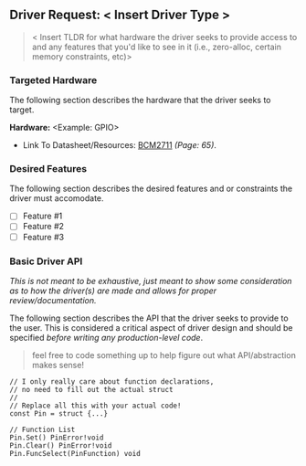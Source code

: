 ## Driver Request: < Insert Driver Type >

> < Insert TLDR for what hardware the driver seeks to provide access to and any features that you'd like to see in it (i.e., zero-alloc, certain memory constraints, etc)>

### Targeted Hardware

The following section describes the hardware that the driver seeks to target.

**Hardware:** <Example: GPIO>

- Link To Datasheet/Resources: [BCM2711](https://datasheets.raspberrypi.com/bcm2711/bcm2711-peripherals.pdf) *(Page: 65)*.

### Desired Features

The following section describes the desired features and or constraints the driver must accomodate.

- [ ] Feature #1
- [ ] Feature #2
- [ ] Feature #3

### Basic Driver API

*This is not meant to be exhaustive, just meant to show some consideration as to how the driver(s) are made and allows for proper review/documentation.*

The following section describes the API that the driver seeks to provide to the user. This is considered a critical aspect of driver design and should be specified *before writing any production-level code*.

> feel free to code something up to help figure out what API/abstraction makes sense!

```Zig
// I only really care about function declarations, 
// no need to fill out the actual struct
//
// Replace all this with your actual code! 
const Pin = struct {...}

// Function List
Pin.Set() PinError!void
Pin.Clear() PinError!void
Pin.FuncSelect(PinFunction) void 
```